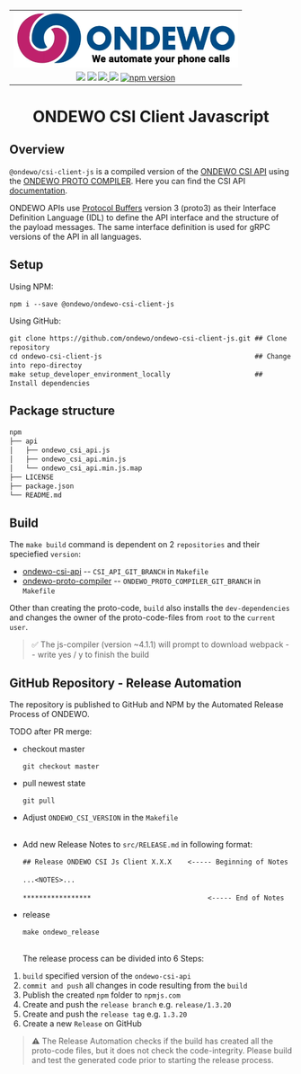 <div align="center">
  <table>
    <tr>
      <td>
        <a href="https://ondewo.com/en/products/natural-language-understanding/">
            <img width="400px" src="https://raw.githubusercontent.com/ondewo/ondewo-logos/master/ondewo_we_automate_your_phone_calls.png"/>
        </a>
      </td>
    </tr>
    <tr>
       <td align="center">
          <a href="https://www.linkedin.com/company/ondewo "><img width="40px" src="https://cdn-icons-png.flaticon.com/512/3536/3536505.png"></a>
          <a href="https://www.facebook.com/ondewo"><img width="40px" src="https://cdn-icons-png.flaticon.com/512/733/733547.png"></a>
          <a href="https://twitter.com/ondewo"><img width="40px" src="https://cdn-icons-png.flaticon.com/512/733/733579.png"> </a>
          <a href="https://www.instagram.com/ondewo.ai/"><img width="40px" src="https://cdn-icons-png.flaticon.com/512/174/174855.png"></a>
          <a href="https://badge.fury.io/js/%40ondewo%2Fondewo-csi-client-js"><img src="https://badge.fury.io/js/%40ondewo%2Fondewo-csi-client-js.svg" alt="npm version" height="32"></a>
       </td>
    </tr>
  </table>
  <h1 align="center">
    ONDEWO CSI Client Javascript
  </h1>
</div>

## Overview

`@ondewo/csi-client-js` is a compiled version of the [ONDEWO CSI API](https://github.com/ondewo/ondewo-csi-api) using the [ONDEWO PROTO COMPILER](https://github.com/ondewo/ondewo-proto-compiler). Here you can find the CSI API [documentation](https://ondewo.github.io).

ONDEWO APIs use [Protocol Buffers](https://github.com/google/protobuf) version 3 (proto3) as their Interface Definition Language (IDL) to define the API interface and the structure of the payload messages. The same interface definition is used for gRPC versions of the API in all languages.

## Setup

Using NPM:

```shell
npm i --save @ondewo/ondewo-csi-client-js
```

Using GitHub:

```shell
git clone https://github.com/ondewo/ondewo-csi-client-js.git ## Clone repository
cd ondewo-csi-client-js                                      ## Change into repo-directoy
make setup_developer_environment_locally                     ## Install dependencies
```

## Package structure

```
npm
├── api
│   ├── ondewo_csi_api.js
│   ├── ondewo_csi_api.min.js
│   └── ondewo_csi_api.min.js.map
├── LICENSE
├── package.json
└── README.md
```

[comment]: <> (START OF GITHUB README)

## Build

The `make build` command is dependent on 2 `repositories` and their speciefied `version`:

- [ondewo-csi-api](https://github.com/ondewo/ondewo-csi-api) -- `CSI_API_GIT_BRANCH` in `Makefile`
- [ondewo-proto-compiler](https://github.com/ondewo/ondewo-proto-compiler) -- `ONDEWO_PROTO_COMPILER_GIT_BRANCH` in `Makefile`

Other than creating the proto-code, `build` also installs the `dev-dependencies` and changes the owner of the proto-code-files from `root` to the `current user`.

> :white_check_mark: The js-compiler (version ~4.1.1) will prompt to download webpack -- write yes / y to finish the build

## GitHub Repository - Release Automation

The repository is published to GitHub and NPM by the Automated Release Process of ONDEWO.

TODO after PR merge:

- checkout master
  ```shell
  git checkout master
  ```
- pull newest state
  ```shell
  git pull
  ```
- Adjust `ONDEWO_CSI_VERSION` in the `Makefile` <br><br>
- Add new Release Notes to `src/RELEASE.md` in following format:

  ```
  ## Release ONDEWO CSI Js Client X.X.X    <----- Beginning of Notes

  ...<NOTES>...

  *****************                             <----- End of Notes
  ```

- release
  ```shell
  make ondewo_release
  ```
  <br>
  The release process can be divided into 6 Steps:

1. `build` specified version of the `ondewo-csi-api`
2. `commit and push` all changes in code resulting from the `build`
3. Publish the created `npm` folder to `npmjs.com`
4. Create and push the `release branch` e.g. `release/1.3.20`
5. Create and push the `release tag` e.g. `1.3.20`
6. Create a new `Release` on GitHub

> :warning: The Release Automation checks if the build has created all the proto-code files, but it does not check the code-integrity. Please build and test the generated code prior to starting the release process.

[comment]: <> (END OF GITHUB README)
